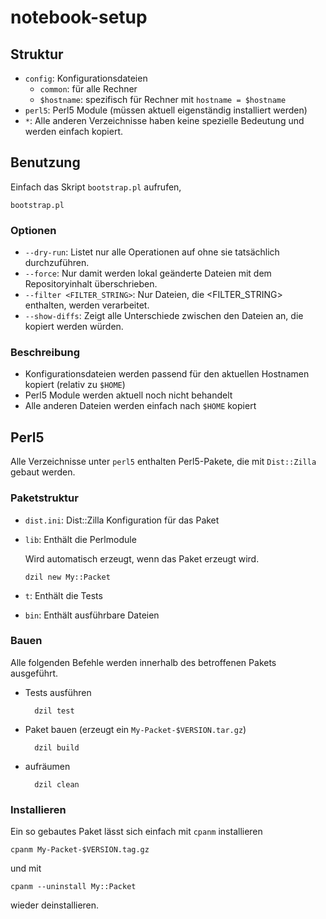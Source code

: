 notebook-setup
==============

## Struktur ##

-   `config`: Konfigurationsdateien
    - `common`: für alle Rechner
    - `$hostname`: spezifisch für Rechner mit `hostname = $hostname`
-   `perl5`: Perl5 Module (müssen aktuell eigenständig installiert werden)
-   `*`: Alle anderen Verzeichnisse haben keine spezielle Bedeutung und werden einfach kopiert.

## Benutzung ##

Einfach das Skript `bootstrap.pl` aufrufen,

    bootstrap.pl


### Optionen ###

- `--dry-run`: Listet nur alle Operationen auf ohne sie tatsächlich durchzuführen.
- `--force`: Nur damit werden lokal geänderte Dateien mit dem Repositoryinhalt überschrieben.
- `--filter <FILTER_STRING>`: Nur Dateien, die <FILTER_STRING> enthalten, werden verarbeitet.
- `--show-diffs`: Zeigt alle Unterschiede zwischen den Dateien an, die kopiert werden würden.

### Beschreibung ###

- Konfigurationsdateien werden passend für den aktuellen Hostnamen kopiert (relativ zu `$HOME`)
- Perl5 Module werden aktuell noch nicht behandelt
- Alle anderen Dateien werden einfach nach `$HOME` kopiert


## Perl5 ##

Alle Verzeichnisse unter `perl5` enthalten Perl5-Pakete, die mit `Dist::Zilla` gebaut werden.

### Paketstruktur ###

-   `dist.ini`: Dist::Zilla Konfiguration für das Paket
-   `lib`: Enthält die Perlmodule

    Wird automatisch erzeugt, wenn das Paket erzeugt wird.

        dzil new My::Packet

-   `t`: Enthält die Tests
-   `bin`: Enthält ausführbare Dateien

### Bauen ###

Alle folgenden Befehle werden innerhalb des betroffenen Pakets ausgeführt.

- Tests ausführen

        dzil test

- Paket bauen (erzeugt ein `My-Packet-$VERSION.tar.gz`)

        dzil build

- aufräumen

        dzil clean

### Installieren ###

Ein so gebautes Paket lässt sich einfach mit `cpanm` installieren

    cpanm My-Packet-$VERSION.tag.gz

und mit

    cpanm --uninstall My::Packet

wieder deinstallieren.
